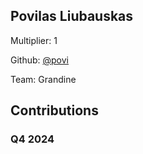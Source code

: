 
## Povilas Liubauskas
Multiplier: 1

Github: [@povi](https://github.com/povi)

Team: Grandine

## Contributions

### Q4 2024


